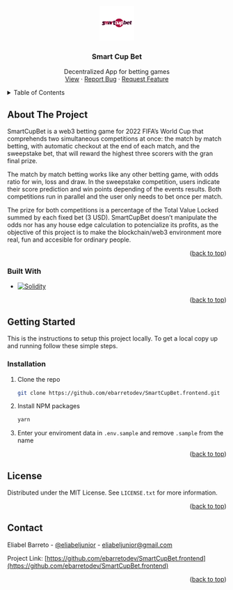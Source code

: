 <!-- Improved compatibility of back to top link: See: https://github.com/othneildrew/Best-README-Template/pull/73 -->
<a name="Smart Cup Bet"></a>
<!--
*** Thanks for checking out the Best-README-Template. If you have a suggestion
*** that would make this better, please fork the repo and create a pull request
*** or simply open an issue with the tag "enhancement".
*** Don't forget to give the project a star!
*** Thanks again! Now go create something AMAZING! :D
-->



<!-- PROJECT SHIELDS -->
<!--
*** I'm using markdown "reference style" links for readability.
*** Reference links are enclosed in brackets [ ] instead of parentheses ( ).
*** See the bottom of this document for the declaration of the reference variables
*** for contributors-url, forks-url, etc. This is an optional, concise syntax you may use.
*** https://www.markdownguide.org/basic-syntax/#reference-style-links
-->
<!-- [![Contributors][contributors-shield]][contributors-url]
[![Forks][forks-shield]][forks-url]
[![Stargazers][stars-shield]][stars-url]
[![Issues][issues-shield]][issues-url]
[![MIT License][license-shield]][license-url]
[![LinkedIn][linkedin-shield]][linkedin-url] -->



<!-- PROJECT LOGO -->
<br />
<div align="center">
  <a href="https://github.com/ebarretodev/SmartCupBet.frontend">
    <img src="images/logo512.png" alt="Logo" width="80" height="80">
  </a>

<h3 align="center">Smart Cup Bet</h3>

  <p align="center">
    Decentralized App for betting games
    <br />
    <a href="https://smartcupbet.web.app/">View</a>
    ·
    <a href="https://github.com/ebarretodev/SmartCupBet.frontend/issues">Report Bug</a>
    ·
    <a href="https://github.com/ebarretodev/SmartCupBet.frontend/issues">Request Feature</a>
  </p>
</div>



<!-- TABLE OF CONTENTS -->
<details>
  <summary>Table of Contents</summary>
  <ol>
    <li>
      <a href="#about-the-project">About The Project</a>
      <ul>
        <li><a href="#built-with">Built With</a></li>
      </ul>
    </li>
    <li>
      <a href="#getting-started">Getting Started</a>
      <ul>
        <li><a href="#installation">Installation</a></li>
      </ul>
    </li>
    <li><a href="#license">License</a></li>
    <li><a href="#contact">Contact</a></li>
  </ol>
</details>



<!-- ABOUT THE PROJECT -->
## About The Project

SmartCupBet is a web3 betting game for 2022 FIFA’s World Cup that comprehends two simultaneous  competitions at once: the match by match betting, with automatic checkout at the end of each match, and the sweepstake bet, that will reward the highest three scorers with the gran final prize. 

The match by match betting works like any other betting game, with odds ratio for win, loss and draw. In the sweepstake competition, users indicate their score prediction and win points depending of the events results. Both competitions run in parallel and the user only needs to bet once per match.    

The prize for both competitions is a percentage of the Total Value Locked summed by each fixed bet (3 USD). SmartCupBet doesn’t manipulate the odds nor has any house edge calculation to potencialize its profits, as the objective of this project is to make the blockchain/web3 environment more real, fun and accesible for ordinary people.   

<p align="right">(<a href="#readme-top">back to top</a>)</p>



### Built With

* [![Solidity][Solidity-shield]][Solidity-url]


<p align="right">(<a href="#readme-top">back to top</a>)</p>



<!-- GETTING STARTED -->
## Getting Started

This is the instructions to setup this project locally.
To get a local copy up and running follow these simple steps.

### Installation


1. Clone the repo
   ```sh
   git clone https://github.com/ebarretodev/SmartCupBet.frontend.git
   ```
2. Install NPM packages
   ```sh
   yarn 
   ```
3. Enter your enviroment data in `.env.sample` and remove `.sample` from the name

<p align="right">(<a href="#readme-top">back to top</a>)</p>


<!-- LICENSE -->
## License

Distributed under the MIT License. See `LICENSE.txt` for more information.

<p align="right">(<a href="#readme-top">back to top</a>)</p>


<!-- CONTACT -->
## Contact

Eliabel Barreto - [@eliabeljunior](https://twitter.com/eliabeljunior) - eliabeljunior@gmail.com

Project Link: [https://github.com/ebarretodev/SmartCupBet.frontend](https://github.com/ebarretodev/SmartCupBet.frontend)

<p align="right">(<a href="#readme-top">back to top</a>)</p>


<!-- MARKDOWN LINKS & IMAGES -->
<!-- https://www.markdownguide.org/basic-syntax/#reference-style-links -->
[contributors-shield]: https://img.shields.io/github/contributors/github_username/repo_name.svg?style=for-the-badge
[contributors-url]: https://github.com/ebarretodev/SmartCupBet.frontend/graphs/contributors
[forks-shield]: https://img.shields.io/github/forks/github_username/repo_name.svg?style=for-the-badge
[forks-url]: https://github.com/ebarretodev/SmartCupBet.frontend/network/members
[stars-shield]: https://img.shields.io/github/stars/github_username/repo_name.svg?style=for-the-badge
[stars-url]: https://github.com/ebarretodev/SmartCupBet.frontend/stargazers
[issues-shield]: https://img.shields.io/github/issues/github_username/repo_name.svg?style=for-the-badge
[issues-url]: https://github.com/ebarretodev/SmartCupBet.frontend/issues
[license-shield]: https://img.shields.io/github/license/github_username/repo_name.svg?style=for-the-badge
[license-url]: https://github.com/ebarretodev/SmartCupBet.frontend/blob/master/LICENSE.txt
[linkedin-shield]: https://img.shields.io/badge/-LinkedIn-black.svg?style=for-the-badge&logo=linkedin&colorB=555
[linkedin-url]: https://linkedin.com/in/linkedin_username
[product-screenshot]:images/Browser.jpg
[React.js]: https://img.shields.io/badge/React-20232A?style=for-the-badge&logo=react&logoColor=61DAFB
[React-url]: https://reactjs.org/
[Solidity-shield]: https://img.shields.io/badge/Solidity-20232A?style=for-the-badge&logo=solidity&logoColor=D0D1D3
[Solidity-url]: https://docs.soliditylang.org/en/v0.8.17/index.html
